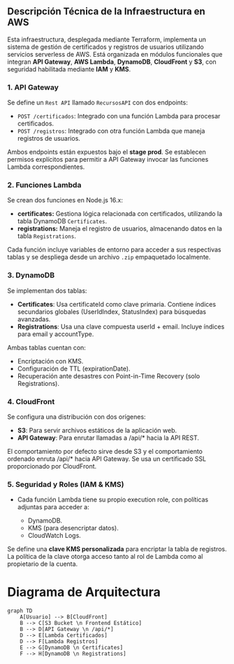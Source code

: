 
## Descripción Técnica de la Infraestructura en AWS

Esta infraestructura, desplegada mediante Terraform, implementa un sistema de gestión de certificados y registros de usuarios utilizando servicios serverless de AWS. Está organizada en módulos funcionales que integran **API Gateway**, **AWS Lambda**, **DynamoDB**, **CloudFront** y **S3**, con seguridad habilitada mediante **IAM** y **KMS**.

### 1. API Gateway

Se define un `Rest API` llamado `RecursosAPI` con dos endpoints:

* `POST /certificados`: Integrado con una función Lambda para procesar certificados.
* `POST /registros`: Integrado con otra función Lambda que maneja registros de usuarios.

Ambos endpoints están expuestos bajo el **stage prod**. Se establecen permisos explícitos para permitir a API Gateway invocar las funciones Lambda correspondientes.

### 2. Funciones Lambda

Se crean dos funciones en Node.js 16.x:

* **certificates:** Gestiona lógica relacionada con certificados, utilizando la tabla DynamoDB `Certificates`.
* **registrations:** Maneja el registro de usuarios, almacenando datos en la tabla `Registrations`.

Cada función incluye variables de entorno para acceder a sus respectivas tablas y se despliega desde un archivo `.zip` empaquetado localmente.

### 3. DynamoDB

Se implementan dos tablas:

* **Certificates**: Usa certificateId como clave primaria. Contiene índices secundarios globales (UserIdIndex, StatusIndex) para búsquedas avanzadas.
* **Registrations**: Usa una clave compuesta userId + email. Incluye índices para email y accountType.

Ambas tablas cuentan con:

* Encriptación con KMS.
* Configuración de TTL (expirationDate).
* Recuperación ante desastres con Point-in-Time Recovery (solo Registrations).

### 4. CloudFront

Se configura una distribución con dos orígenes:

* **S3**: Para servir archivos estáticos de la aplicación web.
* **API Gateway**: Para enrutar llamadas a /api/* hacia la API REST.

El comportamiento por defecto sirve desde S3 y el comportamiento ordenado enruta /api/* hacia API Gateway. Se usa un certificado SSL proporcionado por CloudFront.

### 5. Seguridad y Roles (IAM & KMS)

* Cada función Lambda tiene su propio execution role, con políticas adjuntas para acceder a:

  * DynamoDB.
  * KMS (para desencriptar datos).
  * CloudWatch Logs.

Se define una **clave KMS personalizada** para encriptar la tabla de registros. La política de la clave otorga acceso tanto al rol de Lambda como al propietario de la cuenta.

# Diagrama de Arquitectura

```mermaid
graph TD  
    A[Usuario] --> B[CloudFront]  
    B --> C[S3 Bucket \n Frontend Estático]  
    B --> D[API Gateway \n /api/*]  
    D --> E[Lambda Certificados]  
    D --> F[Lambda Registros]  
    E --> G[DynamoDB \n Certificates]  
    F --> H[DynamoDB \n Registrations]  
```
